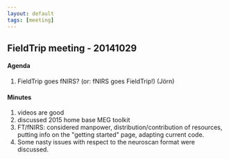 ```yaml
---
layout: default
tags: [meeting]
---
```


## FieldTrip meeting - 20141029

#### Agenda

 1.  FieldTrip goes fNIRS? (or: fNIRS goes FieldTrip!) (Jörn)

#### Minutes

 1.  videos are good 
 2.  discussed 2015 home base MEG toolkit
 3.  FT/fNIRS: considered manpower, distribution/contribution of resources, putting info on the "getting started" page, adapting current code.
 4.  Some nasty issues with respect to the neuroscan format were discussed.
